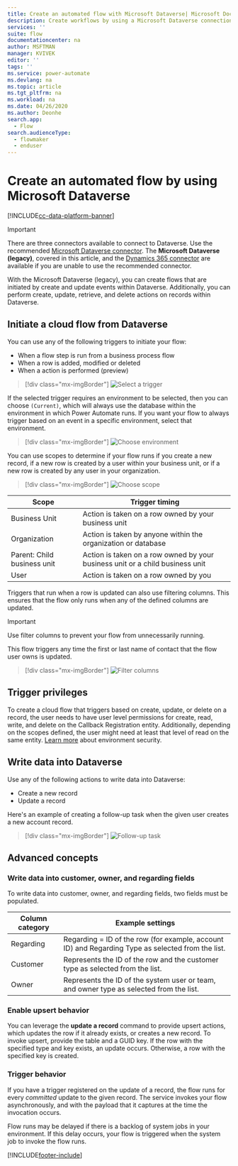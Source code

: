 ```yaml
---
title: Create an automated flow with Microsoft Dataverse| Microsoft Docs
description: Create workflows by using a Microsoft Dataverse connection and Power Automate
services: ''
suite: flow
documentationcenter: na
author: MSFTMAN
manager: KVIVEK
editor: ''
tags: ''
ms.service: power-automate
ms.devlang: na
ms.topic: article
ms.tgt_pltfrm: na
ms.workload: na
ms.date: 04/26/2020
ms.author: Deonhe
search.app: 
  - Flow
search.audienceType: 
  - flowmaker
  - enduser
---
```


# Create an automated flow by using Microsoft Dataverse

[!INCLUDE[cc-data-platform-banner](./includes/cc-data-platform-banner.md)]

>[!IMPORTANT]
>There are three connectors available to connect to Dataverse. Use the recommended [Microsoft Dataverse connector](./connection-cds-native.md). The **Microsoft Dataverse (legacy)**, covered in this article, and the [Dynamics 365 connector](/connectors/dynamicscrmonline/) are available if you are unable to use the recommended connector.


With the Microsoft Dataverse (legacy), you can create flows that are initiated by create and update events within Dataverse. Additionally, you can perform create, update, retrieve, and delete actions on records within Dataverse.

## Initiate a cloud flow from Dataverse

You can use any of the following triggers to initiate your flow:

- When a flow step is run from a business process flow
- When a row is added, modified or deleted
- When a action is performed (preview)


> [!div class="mx-imgBorder"]
> ![Select a trigger](./media/cds-connector/Triggers.png)

If the selected trigger requires an environment to be selected, then you can choose `(Current)`, which will always use the database within the environment in which Power Automate runs. If you want your flow to always trigger based on an event in a specific environment, select that environment.

> [!div class="mx-imgBorder"]
> ![Choose environment](./media/cds-connector/Environments.png)

You can use scopes to determine if your flow runs if you create a new record, if a new row is created by a user within your business unit, or if a new row is created by any user in your organization.

> [!div class="mx-imgBorder"]
> ![Choose scope](./media/cds-connector/Scopes.png)

|Scope|Trigger timing|
| --- | --- |
|Business Unit|Action is taken on a row owned by your business unit|
|Organization|Action is taken by anyone within the organization or database|
|Parent: Child business unit|Action is taken on a row owned by your business unit or a child business unit|
|User|Action is taken on a row owned by you|

Triggers that run when a row is updated can also use filtering columns. This ensures that the flow only runs when any of the defined columns are updated.

> [!IMPORTANT]
> Use filter columns to prevent your flow from unnecessarily running.

This flow triggers any time the first or last name of contact that the flow user owns is updated.

> [!div class="mx-imgBorder"]
> ![Filter columns](./media/cds-connector/FilterAttributes.png)

## Trigger privileges

To create a cloud flow that triggers based on create, update, or delete on a record, the user needs to have user level permissions for create, read, write, and delete on the Callback Registration entity. Additionally, depending on the scopes defined, the user might need at least that level of read on the same entity.  [Learn more](/power-platform/admin/database-security) about environment security.

## Write data into Dataverse

Use any of the following actions to write data into Dataverse:

- Create a new record
- Update a record

Here's an example of creating a follow-up task when the given user creates a new account record.  

> [!div class="mx-imgBorder"]
> ![Follow-up task](./media/cds-connector/Regarding.png)

## Advanced concepts

### Write data into customer, owner, and regarding fields

To write data into customer, owner, and regarding fields, two fields must be populated.

| Column category | Example settings |
| --- | --- |
| Regarding | Regarding = ID of the row (for example, account ID) and Regarding Type as selected from the list. |
| Customer | Represents the ID of the row and the customer type as selected from the list. |
| Owner | Represents the ID of the system user or team, and owner type as selected from the list. |

### Enable upsert behavior

You can leverage the **update a record** command to provide upsert actions, which updates the row if it already exists, or creates a new record. To invoke upsert, provide the table and a GUID key. If the row with the specified type and key exists, an update occurs. Otherwise, a row with the specified key is created.

### Trigger behavior

If you have a trigger registered on the update of a record, the flow runs for every *committed* update to the given record. The service invokes your flow asynchronously, and with the payload that it captures at the time the invocation occurs.

Flow runs may be delayed if there is a backlog of system jobs in your environment.  If this delay occurs, your flow is triggered when the system job to invoke the flow runs.



[!INCLUDE[footer-include](includes/footer-banner.md)]